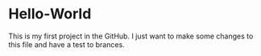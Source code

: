 # Hello-World
This is my first project in the GitHub.
I just want to make some changes to this file and have a test to brances.
